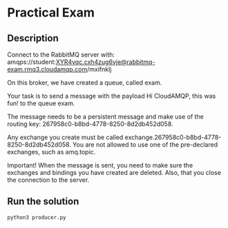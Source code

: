 # Practical Exam

## Description

Connect to the RabbitMQ server with:
amqps://student:XYR4yqc.cxh4zug6vje@rabbitmq-exam.rmq3.cloudamqp.com/mxifnklj

On this broker, we have created a queue, called exam.

Your task is to send a message with the payload Hi CloudAMQP, this was fun! to the queue exam.

The message needs to be a persistent message and make use of the routing key: 267958c0-b8bd-4778-8250-8d2db452d058.

Any exchange you create must be called exchange.267958c0-b8bd-4778-8250-8d2db452d058. You are not allowed to use one of the pre-declared exchanges, such as amq.topic.

Important! When the message is sent, you need to make sure the exchanges and bindings you have created are deleted. Also, that you close the connection to the server.

## Run the solution

```bash
python3 producer.py
```